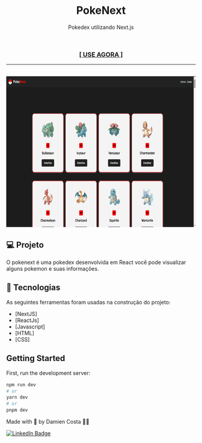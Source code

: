 <h1 align="center">PokeNext</h1>

<p align="center">Pokedex utilizando Next.js</p><br>
<h3 align="center"><a href="https://pokenext-mien.vercel.app/" target="_blank"><strong>[ USE AGORA ]</strong></a></h3>

---

<br>

<div align="center">
  <img alt="pokenext" title="PokeNext" src="./public/assets/pokenext.gif" height="400px"/>
</div>

## 💻 Projeto

O pokenext é uma pokedex desenvolvida em React você pode visualizar alguns pokemon e suas informações.

## 🚀 Tecnologias

As seguintes ferramentas foram usadas na construção do projeto:

- [NextJS]
- [ReactJs]
- [Javascript]
- [HTML]
- [CSS]

## Getting Started

First, run the development server:

```bash
npm run dev
# or
yarn dev
# or
pnpm dev
```

Made with 💟 by Damien Costa ✌🏿

<a href="https://www.linkedin.com/in/damien-costa/" target="_blank">![LinkedIn Badge](https://img.shields.io/badge/-Damien_Costa-blue?style=flat-square&logo=Linkedin&logoColor=white&link=https://www.linkedin.com/in/damien-costa-969953164/)
